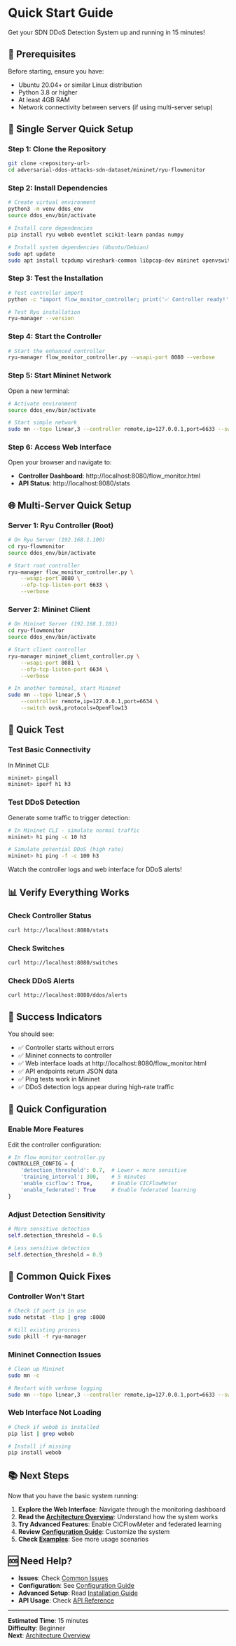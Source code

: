 # Quick Start Guide

Get your SDN DDoS Detection System up and running in 15 minutes!

## 🎯 Prerequisites

Before starting, ensure you have:
- Ubuntu 20.04+ or similar Linux distribution
- Python 3.8 or higher
- At least 4GB RAM
- Network connectivity between servers (if using multi-server setup)

## 🚀 Single Server Quick Setup

### Step 1: Clone the Repository

```bash
git clone <repository-url>
cd adversarial-ddos-attacks-sdn-dataset/mininet/ryu-flowmonitor
```

### Step 2: Install Dependencies

```bash
# Create virtual environment
python3 -m venv ddos_env
source ddos_env/bin/activate

# Install core dependencies
pip install ryu webob eventlet scikit-learn pandas numpy

# Install system dependencies (Ubuntu/Debian)
sudo apt update
sudo apt install tcpdump wireshark-common libpcap-dev mininet openvswitch-switch -y
```

### Step 3: Test the Installation

```bash
# Test controller import
python -c "import flow_monitor_controller; print('✅ Controller ready!')"

# Test Ryu installation
ryu-manager --version
```

### Step 4: Start the Controller

```bash
# Start the enhanced controller
ryu-manager flow_monitor_controller.py --wsapi-port 8080 --verbose
```

### Step 5: Start Mininet Network

Open a new terminal:

```bash
# Activate environment
source ddos_env/bin/activate

# Start simple network
sudo mn --topo linear,3 --controller remote,ip=127.0.0.1,port=6633 --switch ovsk,protocols=OpenFlow13
```

### Step 6: Access Web Interface

Open your browser and navigate to:
- **Controller Dashboard**: http://localhost:8080/flow_monitor.html
- **API Status**: http://localhost:8080/stats

## 🌐 Multi-Server Quick Setup

### Server 1: Ryu Controller (Root)

```bash
# On Ryu Server (192.168.1.100)
cd ryu-flowmonitor
source ddos_env/bin/activate

# Start root controller
ryu-manager flow_monitor_controller.py \
    --wsapi-port 8080 \
    --ofp-tcp-listen-port 6633 \
    --verbose
```

### Server 2: Mininet Client

```bash
# On Mininet Server (192.168.1.101)
cd ryu-flowmonitor
source ddos_env/bin/activate

# Start client controller
ryu-manager mininet_client_controller.py \
    --wsapi-port 8081 \
    --ofp-tcp-listen-port 6634 \
    --verbose

# In another terminal, start Mininet
sudo mn --topo linear,5 \
    --controller remote,ip=127.0.0.1,port=6634 \
    --switch ovsk,protocols=OpenFlow13
```

## 🧪 Quick Test

### Test Basic Connectivity

In Mininet CLI:
```bash
mininet> pingall
mininet> iperf h1 h3
```

### Test DDoS Detection

Generate some traffic to trigger detection:

```bash
# In Mininet CLI - simulate normal traffic
mininet> h1 ping -c 10 h3

# Simulate potential DDoS (high rate)
mininet> h1 ping -f -c 100 h3
```

Watch the controller logs and web interface for DDoS alerts!

## 📊 Verify Everything Works

### Check Controller Status
```bash
curl http://localhost:8080/stats
```

### Check Switches
```bash
curl http://localhost:8080/switches
```

### Check DDoS Alerts
```bash
curl http://localhost:8080/ddos/alerts
```

## 🎉 Success Indicators

You should see:
- ✅ Controller starts without errors
- ✅ Mininet connects to controller
- ✅ Web interface loads at http://localhost:8080/flow_monitor.html
- ✅ API endpoints return JSON data
- ✅ Ping tests work in Mininet
- ✅ DDoS detection logs appear during high-rate traffic

## 🔧 Quick Configuration

### Enable More Features

Edit the controller configuration:

```python
# In flow_monitor_controller.py
CONTROLLER_CONFIG = {
    'detection_threshold': 0.7,  # Lower = more sensitive
    'training_interval': 300,    # 5 minutes
    'enable_cicflow': True,      # Enable CICFlowMeter
    'enable_federated': True     # Enable federated learning
}
```

### Adjust Detection Sensitivity

```python
# More sensitive detection
self.detection_threshold = 0.5

# Less sensitive detection  
self.detection_threshold = 0.9
```

## 🚨 Common Quick Fixes

### Controller Won't Start
```bash
# Check if port is in use
sudo netstat -tlnp | grep :8080

# Kill existing process
sudo pkill -f ryu-manager
```

### Mininet Connection Issues
```bash
# Clean up Mininet
sudo mn -c

# Restart with verbose logging
sudo mn --topo linear,3 --controller remote,ip=127.0.0.1,port=6633 --switch ovsk,protocols=OpenFlow13 -v debug
```

### Web Interface Not Loading
```bash
# Check if webob is installed
pip list | grep webob

# Install if missing
pip install webob
```

## 📚 Next Steps

Now that you have the basic system running:

1. **Explore the Web Interface**: Navigate through the monitoring dashboard
2. **Read the [Architecture Overview](architecture.md)**: Understand how the system works
3. **Try Advanced Features**: Enable CICFlowMeter and federated learning
4. **Review [Configuration Guide](../user-guides/configuration.md)**: Customize the system
5. **Check [Examples](../examples/basic.md)**: See more usage scenarios

## 🆘 Need Help?

- **Issues**: Check [Common Issues](../troubleshooting/common-issues.md)
- **Configuration**: See [Configuration Guide](../user-guides/configuration.md)
- **Advanced Setup**: Read [Installation Guide](installation.md)
- **API Usage**: Check [API Reference](../user-guides/api-reference.md)

---

**Estimated Time**: 15 minutes  
**Difficulty**: Beginner  
**Next**: [Architecture Overview](architecture.md)
